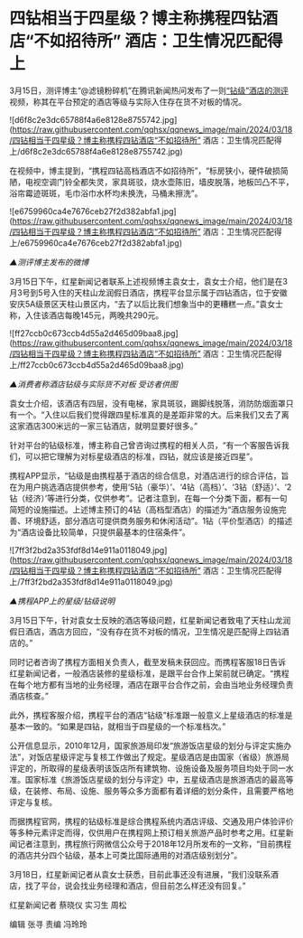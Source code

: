 # 四钻相当于四星级？博主称携程四钻酒店“不如招待所” 酒店：卫生情况匹配得上

3月15日，测评博主“@滤镜粉碎机”在腾讯新闻热问发布了一则[“钻级”酒店的测评](https://news.qq.com/rain/a/20240314Q03BBJ00)视频，称其在平台预定的酒店等级与实际入住存在货不对板的情况。

![d6f8c2e3dc65788f4a6e8128e8755742.jpg](https://raw.githubusercontent.com/qqhsx/qqnews_image/main/2024/03/18/四钻相当于四星级？博主称携程四钻酒店“不如招待所” 酒店：卫生情况匹配得上/d6f8c2e3dc65788f4a6e8128e8755742.jpg)

在视频中，博主提到，“携程四钻高档酒店不如招待所”，“标房狭小，硬件破损简陋，电视空调门铃全都失灵，家具斑驳，烧水壶陈旧，墙皮脱落，地板凹凸不平，浴帘霉迹斑斑，毛巾浴巾水杯均未换洗，马桶未擦洗”。

![e6759960ca4e7676ceb27f2d382abfa1.jpg](https://raw.githubusercontent.com/qqhsx/qqnews_image/main/2024/03/18/四钻相当于四星级？博主称携程四钻酒店“不如招待所” 酒店：卫生情况匹配得上/e6759960ca4e7676ceb27f2d382abfa1.jpg)

_▲测评博主发布的微博_

3月15日下午，红星新闻记者联系上述视频博主袁女士，袁女士介绍，他们是在3月3号到5号入住的天柱山龙润假日酒店，携程平台显示属于四钻酒店，位于安徽安庆5A级景区天柱山景区内，“去了以后比我们想象当中的更糟糕一点。”袁女士称，入住该酒店每晚145元，两晚共290元。

![ff27ccb0c673ccb4d55a2d465d09baa8.jpg](https://raw.githubusercontent.com/qqhsx/qqnews_image/main/2024/03/18/四钻相当于四星级？博主称携程四钻酒店“不如招待所” 酒店：卫生情况匹配得上/ff27ccb0c673ccb4d55a2d465d09baa8.jpg)

 _▲消费者称酒店钻级与实际货不对板 受访者供图_

袁女士介绍，该酒店有四层，没有电梯，家具斑驳，踢脚线脱落，消防防烟面罩只有一个。“入住以后我们觉得跟四星标准真的是差距非常的大。后来我们又去了离这家酒店300米远的一家三钻酒店，就明显要好很多。”

针对平台的钻级标准，博主称自己曾咨询过携程的相关人员，“有一个客服告诉我们，可以把它理解为对标星级酒店的标准，四钻，就应该是接近四星”。

携程APP显示，“钻级是由携程基于酒店的综合信息，对酒店进行的综合评估，旨在为用户挑选酒店提供参考，使用‘5钻（豪华）’、‘4钻（高档）’、‘3钻（舒适）’、‘2钻（经济）’等进行分类，仅供参考”。记者注意到，在每一个分类下面，都有一句简短的设施描述。上述博主预订的4钻（高档型酒店）的描述为“酒店服务设施完善、环境舒适，部分酒店可提供商务服务和休闲活动”。1钻（平价型酒店）的描述为“酒店设备比较简单，只提供最基本的住宿条件”。

![7ff3f2bd2a353fdf8d14e911a0118049.jpg](https://raw.githubusercontent.com/qqhsx/qqnews_image/main/2024/03/18/四钻相当于四星级？博主称携程四钻酒店“不如招待所” 酒店：卫生情况匹配得上/7ff3f2bd2a353fdf8d14e911a0118049.jpg)

_▲携程APP上的星级/钻级说明_

3月15日下午，针对袁女士反映的酒店等级问题，红星新闻记者致电了天柱山龙润假日酒店，酒店方回应，“没有存在货不对板的情况，卫生情况是匹配得上四钻酒店的。”

同时记者咨询了携程方面相关负责人，截至发稿未获回应。而携程客服18日告诉红星新闻记者，一般酒店装修的星级标准，是跟平台合作上架前就已确定。“携程在每个地方都有当地的业务经理，酒店在跟平台合作之前，会由当地业务经理负责酒店核查。”

此外，携程客服介绍，携程平台的酒店“钻级”标准跟一般意义上星级酒店的标准是基本一致的。“如果是四钻，就相当于四星级的一个标准档次。”

公开信息显示，2010年12月，国家旅游局印发“旅游饭店星级的划分与评定实施办法”，对饭店星级评定与复核工作做出了规定。星级酒店是由国家（省级）旅游局评定的，所取得的星级表明该饭店所有建筑物、设施设备及服务项目均处于同一水准。国家标准《旅游饭店星级的划分与评定》中，五星级酒店是旅游酒店的最高等级，在装修、布局、设施、服务等众多方面都有着详细的划分条件，且需要严格地评定与复核。

而据携程官网，携程的钻级标准是综合携程系统内酒店评级、交通及用户体验评价等多种元素评定而得，仅供用户在携程网上预订相关旅游产品时参考之用。红星新闻记者注意到，携程旅行网微信公众号于2018年12月所发布的一文称，“目前携程的酒店共分四个钻级，基本上可类比国际通用的对酒店级别划分”。

3月18日，红星新闻记者从袁女士获悉，目前此事还没有进展，“我们没联系酒店，找了平台，说会找业务经理和酒店，但目前怎么样还没有回复。”

红星新闻记者 蔡晓仪 实习生 周松

编辑 张寻 责编 冯玲玲


